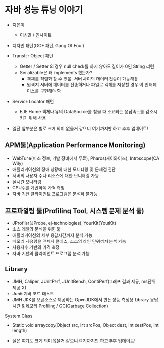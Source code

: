 # **자바 성능 튜닝 이야기**

 - 지은이
   - 이상민 / 인사이트

 - 디자인 패턴(GOF 패턴, Gang Of Four)

 - Transfer Object 패턴
   - Getter / Setter 의 경우 null check를 하지 않아도 길이가 0인 String 리턴
   - Serializable은 왜 implements 했는가?
     - 객체를 직렬화 할 수 있음, 서버 사이의 데이터 전송이 가능해짐
     - 원격지 서버에 데이터를 전송하거나 파일로 객체를 저장할 경우 이 인터페이스를 구현해야 함

 - Service Locator 패턴
   - EJB Home 객체나 유의 DataSource를 찾을 때 소요되는 응답속도를 감소시키기 위해 사용

 + 일단 앞부분은 별로 크게 의미 없을거 같으니 여기까지만 하고 추후 업데이트!


## **APM툴(Application Performance Monitoring)**
- WebTune(미소 정보, 개발 장비에서 무료), Pharos(케이와이즈), Introscope(CA Wily)
- 애플리케이션의 장애 상황에 대한 모니터링 및 문제점 진단
- 서버의 사용자 수나 리소스에 대한 모니터링 가능
- 실시간 모니터링
- CPU수를 기반하여 가격 측정
- 자바 기반 클라이언트 프로그램은 분석이 불가능

## **프로파일링 툴(Profiling Tool, 시스템 문제 분석 툴)**
- JProfiler(JProbe, ej-technologies), YourKit(YourKit)
- 소스 레벨의 분석을 위한 툴
- 애플리케이션의 세부 응답시간까지 분석 가능
- 메모리 사용량을 객체나 클래스, 소스의 라인 단위까지 분석 가능
- 사용자수 기반의 가격 측정
- 자바 기반의 클라이언트 프로그램 분석 가능

## **Library**
- JMH, Caliper, JUnitPerf, JUnitBench, ContiPerf(그래프 결과 제공, ms단위 제공 X)
- Junit 자바 코드 테스트 
- JMH JDK를 오픈소스로 제공하는 OpenJDK에서 만든 성능 측정용 Library
응답시간 & 메모리 Profiling / GC(Garbage Collection)

System Class
- Static void arraycopy(Object src, int srcPos, Object dest, int destPos, int length)

 + 실은 여기도 크게 의미 없을거 같으니 여기까지만 하고 추후 업데이트!